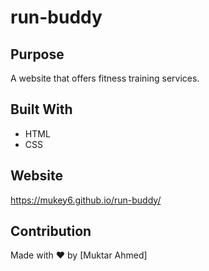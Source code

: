 # run-buddy
## Purpose
A website that offers fitness training services.

## Built With
* HTML
* CSS

## Website
https://mukey6.github.io/run-buddy/

## Contribution
Made with ❤️ by [Muktar Ahmed]
